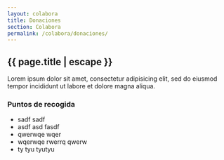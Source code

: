 ```yaml
---
layout: colabora
title: Donaciones
section: Colabora
permalink: /colabora/donaciones/
---
```


## {{ page.title | escape }}

Lorem ipsum dolor sit amet, consectetur adipisicing elit, sed do eiusmod tempor incididunt ut labore et dolore magna aliqua.

### Puntos de recogida

* sadf sadf
* asdf asd fasdf
* qwerwqe wqer
* wqerwqe rwerrq qwerw
* ty tyu tyutyu
